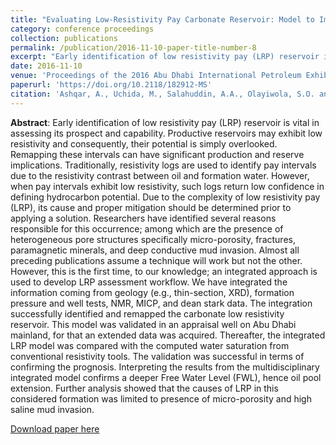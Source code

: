 ```yaml
---
title: "Evaluating Low-Resistivity Pay Carbonate Reservoir: Model to Implementation"
category: conference proceedings
collection: publications
permalink: /publication/2016-11-10-paper-title-number-8
excerpt: "Early identification of low resistivity pay (LRP) reservoir is vital in assessing its prospect and capability. Productive reservoirs may exhibit low resistivity and consequently, their potential is simply overlooked. Remapping these intervals can have significant production and reserve implications. Traditionally, resistivity logs are used to identify pay intervals due to the resistivity contrast between oil and formation water. However, when pay intervals exhibit low resistivity, such logs return low confidence in defining hydrocarbon potential. Due to the complexity of low resistivity pay (LRP), its cause and proper mitigation should be determined prior to applying a solution. Researchers have identified several reasons responsible for this occurrence; among which are the presence of heterogeneous pore structures specifically micro-porosity, fractures, paramagnetic minerals, and deep conductive mud invasion. Almost all preceding publications assume a technique will work but not the other. However, this is the first time, to our knowledge; an integrated approach is used to develop LRP assessment workflow. We have integrated the information coming from geology (e.g., thin-section, XRD), formation pressure and well tests, NMR, MICP, and dean stark data."
date: 2016-11-10
venue: 'Proceedings of the 2016 Abu Dhabi International Petroleum Exhibition & Conference'
paperurl: 'https://doi.org/10.2118/182912-MS'
citation: 'Ashqar, A., Uchida, M., Salahuddin, A.A., Olayiwola, S.O. and Awolayo, A.N. (2016). &quot;Evaluating Low-Resistivity Pay Carbonate Reservoir: Model to Implementation.&quot; <i>Proceedings of the 2016 Abu Dhabi International Petroleum Exhibition & Conference (ADIPEC 2016), November 7 - 10, UAE</i>.'
---
```

**Abstract**: Early identification of low resistivity pay (LRP) reservoir is vital in assessing its prospect and capability. Productive reservoirs may exhibit low resistivity and consequently, their potential is simply overlooked. Remapping these intervals can have significant production and reserve implications. Traditionally, resistivity logs are used to identify pay intervals due to the resistivity contrast between oil and formation water. However, when pay intervals exhibit low resistivity, such logs return low confidence in defining hydrocarbon potential. Due to the complexity of low resistivity pay (LRP), its cause and proper mitigation should be determined prior to applying a solution. Researchers have identified several reasons responsible for this occurrence; among which are the presence of heterogeneous pore structures specifically micro-porosity, fractures, paramagnetic minerals, and deep conductive mud invasion. Almost all preceding publications assume a technique will work but not the other. However, this is the first time, to our knowledge; an integrated approach is used to develop LRP assessment workflow. We have integrated the information coming from geology (e.g., thin-section, XRD), formation pressure and well tests, NMR, MICP, and dean stark data. The integration successfully identified and remapped the carbonate low resistivity reservoir. This model was validated in an appraisal well on Abu Dhabi mainland, for that an extended data was acquired. Thereafter, the integrated LRP model was compared with the computed water saturation from conventional resistivity tools. The validation was successful in terms of confirming the prognosis. Interpreting the results from the multidisciplinary integrated model confirms a deeper Free Water Level (FWL), hence oil pool extension. Further analysis showed that the causes of LRP in this considered formation was limited to presence of micro-porosity and high saline mud invasion.

[Download paper here](https://www.researchgate.net/publication/309726326_SPE-182912-MS_Evaluating_a_Complex_Low-Resistivity_Pay_Carbonate_Reservoir_Onshore_Abu_Dhabi_From_model_to_Implementation)

